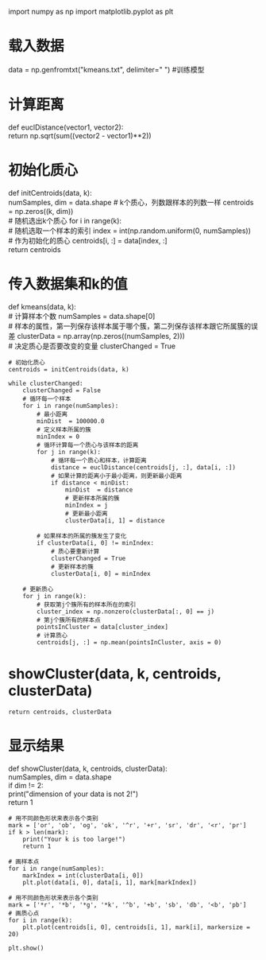 import numpy as np
import matplotlib.pyplot as plt  
# 载入数据
data = np.genfromtxt("kmeans.txt", delimiter=" ")
#训练模型
# 计算距离 
def euclDistance(vector1, vector2):  
    return np.sqrt(sum((vector2 - vector1)**2))
  
# 初始化质心
def initCentroids(data, k):  
    numSamples, dim = data.shape
    # k个质心，列数跟样本的列数一样
    centroids = np.zeros((k, dim))  
    # 随机选出k个质心
    for i in range(k):  
        # 随机选取一个样本的索引
        index = int(np.random.uniform(0, numSamples))  
        # 作为初始化的质心
        centroids[i, :] = data[index, :]  
    return centroids  
  
# 传入数据集和k的值
def kmeans(data, k):  
    # 计算样本个数
    numSamples = data.shape[0]   
    # 样本的属性，第一列保存该样本属于哪个簇，第二列保存该样本跟它所属簇的误差
    clusterData = np.array(np.zeros((numSamples, 2)))  
    # 决定质心是否要改变的变量
    clusterChanged = True  
  
    # 初始化质心  
    centroids = initCentroids(data, k)  
  
    while clusterChanged:  
        clusterChanged = False  
        # 循环每一个样本 
        for i in range(numSamples):  
            # 最小距离
            minDist  = 100000.0  
            # 定义样本所属的簇
            minIndex = 0  
            # 循环计算每一个质心与该样本的距离
            for j in range(k):  
                # 循环每一个质心和样本，计算距离
                distance = euclDistance(centroids[j, :], data[i, :])  
                # 如果计算的距离小于最小距离，则更新最小距离
                if distance < minDist:  
                    minDist  = distance  
                    # 更新样本所属的簇
                    minIndex = j  
                    # 更新最小距离
                    clusterData[i, 1] = distance
              
            # 如果样本的所属的簇发生了变化
            if clusterData[i, 0] != minIndex:  
                # 质心要重新计算
                clusterChanged = True
                # 更新样本的簇
                clusterData[i, 0] = minIndex
  
        # 更新质心
        for j in range(k):  
            # 获取第j个簇所有的样本所在的索引
            cluster_index = np.nonzero(clusterData[:, 0] == j)
            # 第j个簇所有的样本点
            pointsInCluster = data[cluster_index]  
            # 计算质心
            centroids[j, :] = np.mean(pointsInCluster, axis = 0) 
#         showCluster(data, k, centroids, clusterData)
  
    return centroids, clusterData  
  
# 显示结果 
def showCluster(data, k, centroids, clusterData):  
    numSamples, dim = data.shape  
    if dim != 2:  
        print("dimension of your data is not 2!")  
        return 1  
  
    # 用不同颜色形状来表示各个类别
    mark = ['or', 'ob', 'og', 'ok', '^r', '+r', 'sr', 'dr', '<r', 'pr']  
    if k > len(mark):  
        print("Your k is too large!")  
        return 1  
  
    # 画样本点  
    for i in range(numSamples):  
        markIndex = int(clusterData[i, 0])  
        plt.plot(data[i, 0], data[i, 1], mark[markIndex])  
  
    # 用不同颜色形状来表示各个类别
    mark = ['*r', '*b', '*g', '*k', '^b', '+b', 'sb', 'db', '<b', 'pb']  
    # 画质心点 
    for i in range(k):  
        plt.plot(centroids[i, 0], centroids[i, 1], mark[i], markersize = 20)  
  
    plt.show()
